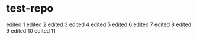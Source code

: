 # test-repo
edited 1
edited 2
edited 3
edited 4
edited 5
edited 6
edited 7
edited 8
edited 9
edited 10
edited 11

